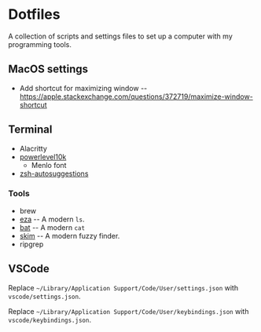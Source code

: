 
# Dotfiles

A collection of scripts and settings files to set up a computer with my programming tools.

## MacOS settings

* Add shortcut for maximizing window -- https://apple.stackexchange.com/questions/372719/maximize-window-shortcut

## Terminal

* Alacritty
* [powerlevel10k](https://github.com/romkatv/powerlevel10k)
    * Menlo font
* [zsh-autosuggestions](https://github.com/zsh-users/zsh-autosuggestions)

### Tools

* brew
* [eza](https://github.com/eza-community/eza) -- A modern `ls`.
* [bat](https://github.com/sharkdp/bat) -- A modern `cat`
* [skim](https://github.com/lotabout/skim) -- A modern fuzzy finder.
* ripgrep

## VSCode

Replace `~/Library/Application Support/Code/User/settings.json` with `vscode/settings.json`.

Replace `~/Library/Application Support/Code/User/keybindings.json` with `vscode/keybindings.json`.
